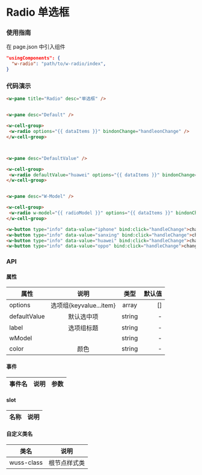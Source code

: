 # Radio 单选框

### 使用指南

在 page.json 中引入组件

```json
"usingComponents": {
  "w-radio": "path/to/w-radio/index",
}
```

### 代码演示

```html
<w-pane title="Radio" desc="单选框" />


<w-pane desc="Default" />

<w-cell-group>
 <w-radio options="{{ dataItems }}" bindonChange="handleonChange" />
</w-cell-group>



<w-pane desc="DefaultValue" />

<w-cell-group>
 <w-radio defaultValue="huawei" options="{{ dataItems }}" bindonChange="handleonChange" />
</w-cell-group>


<w-pane desc="W-Model" />

<w-cell-group>
 <w-radio w-model="{{ radioModel }}" options="{{ dataItems }}" bindonChange="handleonChange" />
</w-cell-group>

<w-button type="info" data-value="iphone" bind:click="handleChange">change 苹果</w-button>
<w-button type="info" data-value="sanxing" bind:click="handleChange">change 三星</w-button>
<w-button type="info" data-value="huawei" bind:click="handleChange">change 华为</w-button>
<w-button type="info" data-value="oppo" bind:click="handleChange">change oppo音乐手机</w-button>
```

### API

#### 属性

| 属性         |          说明           |  类型  | 默认值 |
| ------------ | :---------------------: | :----: | -----: |
| options      | 选项组{keyvalue...item} | array  |     [] |
| defaultValue |       默认选中项        | string |      - |
| label        |       选项组标题        | string |      - |
| wModel       |                         | string |      - |
| color        |          颜色           | string |      - |

#### 事件

| 事件名 | 说明 | 参数 |
| ------ | ---- | ---- |


#### slot

| 名称 | 说明 |
| ---- | ---- |


#### 自定义类名

| 类名       | 说明         |
| ---------- | ------------ |
| wuss-class | 根节点样式类 |
